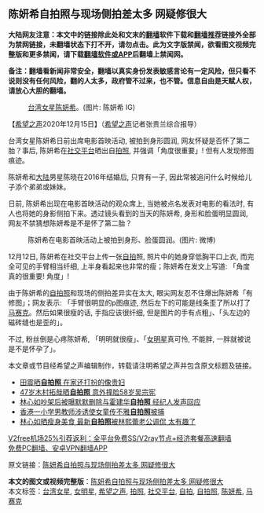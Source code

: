  <h2>陈妍希自拍照与现场侧拍差太多 网疑修很大</h2> <p class="notice"><b>大陆网友注意：本文中的链接除此处和文末的<a href="https://github.com/bannedbook/fanqiang" >翻墙</a>软件下载和<a href="https://github.com/killgcd/justmysocks/blob/master/README.md">翻墙推荐</a>链接外全部为禁网链接，未翻墙状态下打不开，请勿点击。此为文字版禁闻，欲看图文视频完整版和更多禁闻，请下载<a href="https://github.com/bannedbook/fanqiang">翻墙软件或APP</a>后翻墙上禁闻网。</p><p>备注：翻墙看新闻非常安全，翻墙以真实身份发表敏感言论有一定风险，但只看不说则没有任何风险，翻的人太多，政府管不过来，也不管。信息自由是天赋人权，请放心大胆的翻墙。</b></p>  <div class="entry"> <figure><figcaption><a href="https://www.bannedbook.org/bnews/tag/%e5%8f%b0%e6%b9%be%e5%a5%b3%e6%98%9f/" class="st_tag internal_tag" rel="tag" title="标签 台湾女星 下的日志">台湾女星</a><a href="https://www.bannedbook.org/bnews/tag/%e9%99%88%e5%a6%8d%e5%b8%8c/" class="st_tag internal_tag" rel="tag" title="标签 陈妍希 下的日志">陈妍希</a>。(图片: 陈妍希 IG)</figcaption></figure> <p>【<span class='wp_keywordlink_affiliate'><a href="https://www.soundofhope.org" title="希望之声" target="_blank">希望之声</a></span>2020年12月15日】（<a href="https://www.bannedbook.org/bnews/tag/%e5%b8%8c%e6%9c%9b%e4%b9%8b%e5%a3%b0/" class="st_tag internal_tag" rel="tag" title="标签 希望之声 下的日志">希望之声</a>记者张贵兰综合报导）</p> <p> 台湾女星陈妍希日前出席电影首映活动, 被拍到身形圆润, 网友怀疑是否怀了第二胎？事后, 陈妍希在<a href="https://www.bannedbook.org/bnews/tag/%E7%A4%BE%E4%BA%A4%E5%B9%B3%E5%8F%B0/" class="st_tag internal_tag" rel="tag" title="标签 社交平台 下的日志">社交平台</a>晒出自<a href="https://www.bannedbook.org/bnews/tag/%e6%8b%8d%e7%85%a7/" class="st_tag internal_tag" rel="tag" title="标签 拍照 下的日志">拍照</a>, 并强调「角度很重要」! 但有人发现修图痕迹。</p> <p>陈妍希和<span class='wp_keywordlink_affiliate'><a href="https://www.bannedbook.org/" title="大陆" target="_blank">大陆</a></span>男星陈晓在2016年结婚后, 只育有一子, 因此常被追问什么时候给儿子添个弟弟或妹妹。</p>  <p></p> <p>日前, 陈妍希出现在电影首映活动的观众席上, 当她被点名发表对电影的看法时, 有人也将她的身影侧拍下来。透过镜头看到的当天的陈妍希, 身形和脸蛋明显圆润, 网友不禁猜想陈妍希是不是怀了第二胎？</p> <figure><figcaption>陈妍希在电影首映活动上被拍到身形、脸蛋圆润。(图片: 微博)</figcaption></figure> <p>12月12日, 陈妍希在社交平台上传一张<a href="https://www.bannedbook.org/bnews/tag/%e8%87%aa%e6%8b%8d/" class="st_tag internal_tag" rel="tag" title="标签 自拍 下的日志">自拍</a>照, 照片中的她身穿低胸平口上衣, 而完全可见的手臂相当纤细, 上半身看起来也非常的瘦；陈妍希在发文上写道: 「角度真的很重要! 角度」!</p>  <p></p> <p>由于陈妍希的<a href="https://www.bannedbook.org/bnews/tag/%e8%87%aa%e6%8b%8d%e7%85%a7/" class="st_tag internal_tag" rel="tag" title="标签 自拍照 下的日志">自拍照</a>和现场的侧拍差异实在太大, 眼尖网友忍不住爆出陈妍希「有修图」；网友表示: 「手臂很明显的p图痕迹, 然后左下的可能是线条歪了所以打了<a href="https://www.bannedbook.org/bnews/tag/%E9%A9%AC%E8%B5%9B%E5%85%8B/" class="st_tag internal_tag" rel="tag" title="标签 马赛克 下的日志">马赛克</a>。然后如果很瘦的话, 手指应该很纤细, 但是图片的手有点粗」、「头左边的磁砖缝也是歪的」。</p> <p>不过, 粉丝倒是心疼陈妍希, 「明明就很瘦」、「<a href="https://www.bannedbook.org/bnews/tag/%E5%A5%B3%E6%98%8E%E6%98%9F/" class="st_tag internal_tag" rel="tag" title="标签 女明星 下的日志">女明星</a>真可怜, 不能胖, 一胖就被说是不是怀孕了」。     </p>  <p>本文章或节目经希望之声编辑制作，转载请注明希望之声并包含原文标题及链接。</p> <ul class='op-related-articles' title='相关阅读'> <li><a href='https://www.bannedbook.org/bnews/yule/20201213/1446652.html' target='_blank'>田震晒<b>自拍照</b> 在家还打扮的像贵妇</a></li> <li><a href='https://www.bannedbook.org/bnews/comments/20201112/1430064.html' target='_blank'>47岁木村拓哉晒<b>自拍照</b> 意外撞脸58岁吴宗宪</a></li> <li><a href='https://www.bannedbook.org/bnews/yule/20201027/1420807.html' target='_blank'>林心如吵架后被曝默默删除与霍建华<b>自拍照</b> 经纪人发声回应</a></li> <li><a href='https://www.bannedbook.org/bnews/baitai/20201012/1412343.html' target='_blank'>香港一小学男教师涉诱使女童传不雅<b>自拍照</b>被捕</a></li> <li><a href='https://www.bannedbook.org/bnews/yule/20200903/1390259.html' target='_blank'>林心如晒瘦身美食 最新<b>自拍照</b>被林熙蕾老公调侃 太有趣了</a></li> </ul> <p class="texttj"> <a href="https://www.bannedbook.org/forum23/topic22702.html" target="_blank">V2free机场25%引荐返利：全平台免费SS/V2ray节点+经济套餐高速翻墙</a><br/> <a href="https://github.com/bannedbook/fanqiang/wiki/%E7%A6%81%E9%97%BB%E7%BD%91%E5%AE%89%E5%8D%93%E7%BF%BB%E5%A2%99%E6%96%B0%E9%97%BBAPP" target="_blank">免费PC翻墙、安卓VPN翻墙APP</a></p><p>原文链接：<a class="src_link"  href="https://www.soundofhope.org/post/454027" target="_blank">陈妍希自拍照与现场侧拍差太多 网疑修很大</a></p><a name='sharetosocial'></a>       <div><b>本文的图文或视频完整版</b>：<a href='https://www.bannedbook.org/bnews/comments/20201216/1448685.html'>陈妍希自拍照与现场侧拍差太多 网疑修很大</a></div>  </div><!--END ENTRY--> <div class="postfooter"> <div>本文标签：<a href="https://www.bannedbook.org/bnews/tag/%e5%8f%b0%e6%b9%be%e5%a5%b3%e6%98%9f/" rel="tag">台湾女星</a>, <a href="https://www.bannedbook.org/bnews/tag/%E5%A5%B3%E6%98%8E%E6%98%9F/" rel="tag">女明星</a>, <a href="https://www.bannedbook.org/bnews/tag/%e5%b8%8c%e6%9c%9b%e4%b9%8b%e5%a3%b0/" rel="tag">希望之声</a>, <a href="https://www.bannedbook.org/bnews/tag/%e6%8b%8d%e7%85%a7/" rel="tag">拍照</a>, <a href="https://www.bannedbook.org/bnews/tag/%E7%A4%BE%E4%BA%A4%E5%B9%B3%E5%8F%B0/" rel="tag">社交平台</a>, <a href="https://www.bannedbook.org/bnews/tag/%e8%87%aa%e6%8b%8d/" rel="tag">自拍</a>, <a href="https://www.bannedbook.org/bnews/tag/%e8%87%aa%e6%8b%8d%e7%85%a7/" rel="tag">自拍照</a>, <a href="https://www.bannedbook.org/bnews/tag/%e9%99%88%e5%a6%8d%e5%b8%8c/" rel="tag">陈妍希</a>, <a href="https://www.bannedbook.org/bnews/tag/%E9%A9%AC%E8%B5%9B%E5%85%8B/" rel="tag">马赛克</a></div>  </div><!--END POSTFOOTER--> 